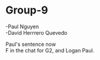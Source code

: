 # Group-9

-Paul Nguyen  
-David Herrrero Quevedo

Paul's sentence now  
F in the chat for G2, and Logan Paul.
